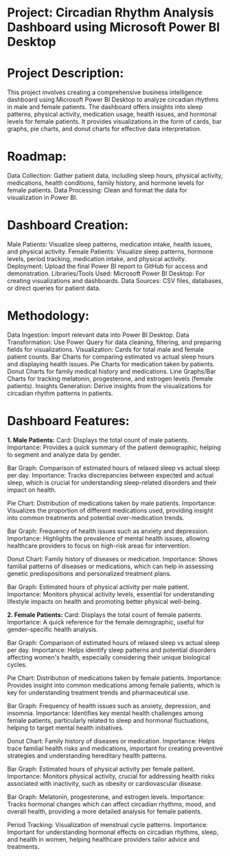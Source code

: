 # Project: Circadian Rhythm Analysis Dashboard using Microsoft Power BI Desktop
# Project Description:
This project involves creating a comprehensive business intelligence dashboard using Microsoft Power BI Desktop to analyze circadian rhythms in male and female patients. The dashboard offers insights into sleep patterns, physical activity, medication usage, health issues, and hormonal levels for female patients. It provides visualizations in the form of cards, bar graphs, pie charts, and donut charts for effective data interpretation.

# Roadmap:
Data Collection: Gather patient data, including sleep hours, physical activity, medications, health conditions, family history, and hormone levels for female patients.
Data Processing: Clean and format the data for visualization in Power BI.

# Dashboard Creation:
Male Patients: Visualize sleep patterns, medication intake, health issues, and physical activity.
Female Patients: Visualize sleep patterns, hormone levels, period tracking, medication intake, and physical activity.
Deployment: Upload the final Power BI report to GitHub for access and demonstration.
Libraries/Tools Used:
Microsoft Power BI Desktop: For creating visualizations and dashboards.
Data Sources: CSV files, databases, or direct queries for patient data.

# Methodology:
Data Ingestion: Import relevant data into Power BI Desktop.
Data Transformation: Use Power Query for data cleaning, filtering, and preparing fields for visualizations.
Visualization:
Cards for total male and female patient counts.
Bar Charts for comparing estimated vs actual sleep hours and displaying health issues.
Pie Charts for medication taken by patients.
Donut Charts for family medical history and medications.
Line Graphs/Bar Charts for tracking melatonin, progesterone, and estrogen levels (female patients).
Insights Generation: Derive insights from the visualizations for circadian rhythm patterns in patients.
# Dashboard Features:
**1. Male Patients:**
Card: Displays the total count of male patients.
Importance: Provides a quick summary of the patient demographic, helping to segment and analyze data by gender.

Bar Graph: Comparison of estimated hours of relaxed sleep vs actual sleep per day.
Importance: Tracks discrepancies between expected and actual sleep, which is crucial for understanding sleep-related disorders and their impact on health.

Pie Chart: Distribution of medications taken by male patients.
Importance: Visualizes the proportion of different medications used, providing insight into common treatments and potential over-medication trends.

Bar Graph: Frequency of health issues such as anxiety and depression.
Importance: Highlights the prevalence of mental health issues, allowing healthcare providers to focus on high-risk areas for intervention.

Donut Chart: Family history of diseases or medication.
Importance: Shows familial patterns of diseases or medications, which can help in assessing genetic predispositions and personalized treatment plans.

Bar Graph: Estimated hours of physical activity per male patient.
Importance: Monitors physical activity levels, essential for understanding lifestyle impacts on health and promoting better physical well-being.

**2. Female Patients:**
Card: Displays the total count of female patients.
Importance: A quick reference for the female demographic, useful for gender-specific health analysis.

Bar Graph: Comparison of estimated hours of relaxed sleep vs actual sleep per day.
Importance: Helps identify sleep patterns and potential disorders affecting women's health, especially considering their unique biological cycles.

Pie Chart: Distribution of medications taken by female patients.
Importance: Provides insight into common medications among female patients, which is key for understanding treatment trends and pharmaceutical use.

Bar Graph: Frequency of health issues such as anxiety, depression, and insomnia.
Importance: Identifies key mental health challenges among female patients, particularly related to sleep and hormonal fluctuations, helping to target mental health initiatives.

Donut Chart: Family history of diseases or medication.
Importance: Helps trace familial health risks and medications, important for creating preventive strategies and understanding hereditary health patterns.

Bar Graph: Estimated hours of physical activity per female patient.
Importance: Monitors physical activity, crucial for addressing health risks associated with inactivity, such as obesity or cardiovascular disease.

Bar Graph: Melatonin, progesterone, and estrogen levels.
Importance: Tracks hormonal changes which can affect circadian rhythms, mood, and overall health, providing a more detailed analysis for female patients.

Period Tracking: Visualization of menstrual cycle patterns.
Importance: Important for understanding hormonal effects on circadian rhythms, sleep, and health in women, helping healthcare providers tailor advice and treatments.
